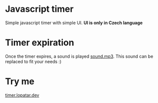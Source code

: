 # Javascript timer

Simple javascript timer with simple UI. **UI is only in Czech language**

# Timer expiration

Once the timer expires, a sound is played [sound.mp3](https://github.com/lopatar/TimerJs/blob/master/static/audio/sound.mp3). This
sound can be replaced to fit your needs :)

# Try me

[timer.lopatar.dev](https://timer.lopatar.dev)
